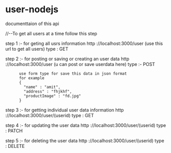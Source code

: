 # user-nodejs
documenttaion of this api

//--To get all users at a time follow this step

step 1 :- for geting all usrs information
          http ://localhost:3000/user (use this url to get all users)
          type : GET

step 2 :- for posting or saving or creating an user data 
          http ://localhost:3000/user (u can post or save userdata here)
          type :- POST
          
          use form type for save this data in json format 
          for example
          {
            "name" : "amit",
            "address" : "fhjkhf",
            "productImage" : "fd.jpg"
          }
          
step 3 :- for getting individual user data information
          http ://localhost:3000/user/(userid)
          type : GET
          
step 4 :- for updating the user data
          http ://localhost:3000/user/(userid)
          type : PATCH
          
step 5 :- for deleting the user data
          http ://localhost:3000/user/(userid)
          type : DELETE

